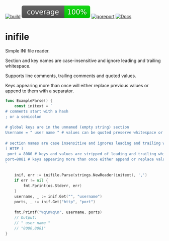 [![build](https://github.com/linkdata/inifile/actions/workflows/go.yml/badge.svg)](https://github.com/linkdata/inifile/actions/workflows/go.yml)
[![coverage](https://github.com/linkdata/inifile/blob/coverage/main/badge.svg)](https://htmlpreview.github.io/?https://github.com/linkdata/inifile/blob/coverage/main/report.html)
[![goreport](https://goreportcard.com/badge/github.com/linkdata/inifile)](https://goreportcard.com/report/github.com/linkdata/inifile)
[![Docs](https://godoc.org/github.com/linkdata/inifile?status.svg)](https://godoc.org/github.com/linkdata/inifile)

# inifile

Simple INI file reader.

Section and key names are case-insensitive and ignore leading and trailing whitespace.

Supports line comments, trailing comments and quoted values.

Keys appearing more than once will either replace previous values or append to them with a separator.

```go
func ExampleParse() {
	const initext = `
# comments start with a hash
; or a semicolon

# global keys are in the unnamed (empty string) section
Username = " user name " # values can be quoted preserve whitespace or embed quotes

# section names are case insensitive and ignores leading and trailing whitespace
[ HTTP ] 
 port = 8080 # keys and values are stripped of leading and trailing whitespace
port=8081 # keys appearing more than once either append or replace values
`

	inif, err := inifile.Parse(strings.NewReader(initext), ',')
	if err != nil {
		fmt.Fprint(os.Stderr, err)
	}
	username, _ := inif.Get("", "username")
	ports, _ := inif.Get("http", "port")

	fmt.Printf("%q\n%q\n", username, ports)
	// Output:
	// " user name "
	// "8080,8081"
}
```
